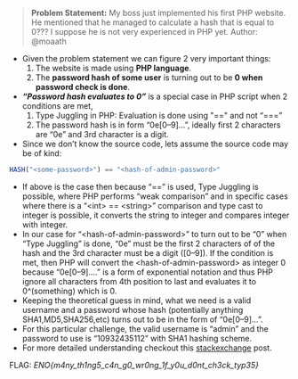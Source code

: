 >**Problem Statement:** My boss just implemented his first PHP website. He mentioned that he managed to calculate a hash that is equal to 0??? I suppose he is not very experienced in PHP yet. Author: @moaath

- Given the problem statement we can figure 2 very important things:  
	1. The website is made using **PHP language**.  
	2. The **password hash of some user** is turning out to be **0 when password check is done**.
- **_“Password hash evaluates to 0”_** is a special case in PHP script when 2 conditions are met,  
	1. Type Juggling in PHP: Evaluation is done using "\=\=" and not “\=\=\=”  
	2. The password hash is in form “0e\[0–9]…”, ideally first 2 characters are “0e” and 3rd character is a digit.
- Since we don’t know the source code, lets assume the source code may be of kind:
```php
HASH("<some-password>") == "<hash-of-admin-password>"
```
- If above is the case then because “\=\=” is used, Type Juggling is possible, where PHP performs “weak comparison” and in specific cases where there is a “\<int> == \<string>” comparison and type cast to integer is possible, it converts the string to integer and compares integer with integer.
- In our case for “\<hash-of-admin-password>” to turn out to be “0” when “Type Juggling” is done, “0e” must be the first 2 characters of of the hash and the 3rd character must be a digit (\[0–9]). If the condition is met, then PHP will convert the \<hash-of-admin-password> as integer 0 because “0e\[0–9]….” is a form of exponential notation and thus PHP ignore all characters from 4th position to last and evaluates it to 0^(something) which is 0.
- Keeping the theoretical guess in mind, what we need is a valid username and a password whose hash (potentially anything SHA1,MD5,SHA256,etc) turns out to be in the form of “0e\[0–9]…”.
- For this particular challenge, the valid username is “admin” and the password to use is “10932435112” with SHA1 hashing scheme.
- For more detailed understanding checkout this [stackexchange](https://security.stackexchange.com/questions/268218/crashing-the-sha1-function-in-php) post.

FLAG: _ENO{m4ny_th1ng5_c4n_g0_wr0ng_1f_y0u_d0nt_ch3ck_typ35}_
